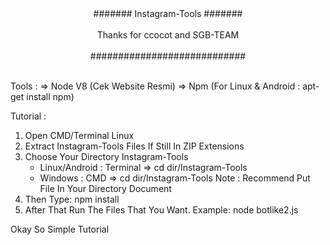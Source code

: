 <center>####### Instagram-Tools #######</center><br>
<center>Thanks for ccocot and SGB-TEAM</center><br>
<center>############################</center><br>

Tools :
=> Node V8 (Cek Website Resmi)
=> Npm (For Linux & Android : apt-get install npm)

Tutorial :
1) Open CMD/Terminal Linux
2) Extract Instagram-Tools Files If Still In ZIP Extensions
2) Choose Your Directory Instagram-Tools
   - Linux/Android : Terminal => cd dir/Instagram-Tools
   - Windows : CMD => cd dir/Instagram-Tools
   Note : Recommend Put File In Your Directory Document
4) Then Type: npm install
5) After That Run The Files That You Want.
   Example: node botlike2.js

Okay So Simple Tutorial
